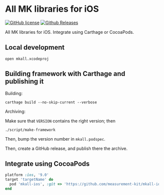 # All MK libraries for iOS

[![GitHub license](https://img.shields.io/github/license/measurement-kit/mkall-ios.svg)](https://raw.githubusercontent.com/measurement-kit/mkall-ios/master/LICENSE) [![Github Releases](https://img.shields.io/github/release/measurement-kit/mkall-ios.svg)](https://github.com/measurement-kit/mkall-ios/releases)

All MK libraries for iOS. Integrate using Carthage or CocoaPods.

## Local development

```
open mkall.xcodeproj
```

## Building framework with Carthage and publishing it

Building:

```
carthage build --no-skip-current --verbose
```

Archiving:

Make sure that `VERSION` contains the right version; then

```
./script/make-framework
```

Then, bump the version number in `mkall.podspec`.

Then, create a GitHub release, and publish there the archive.

## Integrate using CocoaPods

```ruby
platform :ios, '9.0'
target 'targetName' do
  pod 'mkall-ios', :git => 'https://github.com/measurement-kit/mkall-ios.git'
end
```

